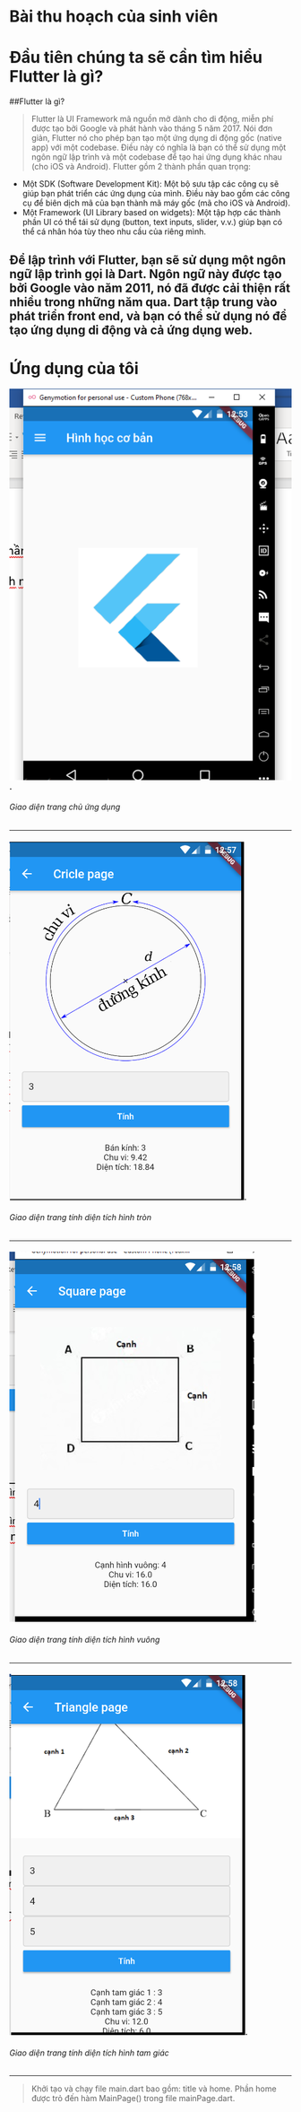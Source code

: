 Bài thu hoạch của sinh viên
===========================
# Đầu tiên chúng ta sẽ cần tìm hiểu Flutter là gì?
##Flutter là gì?
> Flutter là UI Framework mã nguồn mở dành cho di động, miễn phí được tạo bởi Google và phát hành vào tháng 5 năm 2017.
Nói đơn giản, Flutter nó cho phép bạn tạo một ứng dụng di động gốc (native app) với một codebase.
Điều này có nghĩa là bạn có thể sử dụng một ngôn ngữ lập trình và một codebase để tạo hai ứng dụng khác nhau (cho iOS và Android).
Flutter gồm 2 thành phần quan trọng:
* Một SDK (Software Development Kit): Một bộ sưu tập các công cụ sẽ giúp bạn phát triển các ứng dụng của mình. Điều này bao gồm các công cụ để biên dịch mã của bạn thành mã máy gốc (mã cho iOS và Android).
* Một Framework (UI Library based on widgets): Một tập hợp các thành phần UI có thể tái sử dụng (button, text inputs, slider, v.v.) giúp bạn có thể cá nhân hóa tùy theo nhu cầu của riêng mình.

Để lập trình với Flutter, bạn sẽ sử dụng một ngôn ngữ lập trình gọi là Dart. Ngôn ngữ này được tạo bởi Google vào năm 2011, nó đã được cải thiện rất nhiều trong những năm qua.
Dart tập trung vào phát triển front end, và bạn có thể sử dụng nó để tạo ứng dụng di động và cả ứng dụng web.
---
# Ứng dụng của tôi
#### ![Image](./images/Homepage.png).
###### Giao diện trang chủ ứng dụng
---
#### ![Image](./images/circlepage.png).
###### Giao diện trang tính diện tích hình tròn
---
#### ![Image](./images/squarepage.png).
###### Giao diện trang tính diện tích hình vuông
---
#### ![Image](./images/trianglepage.png).
###### Giao diện trang tính diện tích hình tam giác
---


> Khởi tạo và chạy file main.dart bao gồm: title và home. 
  Phần home được trỏ đến hàm MainPage() trong file mainPage.dart.
